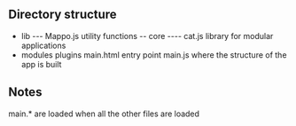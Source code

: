 
## Directory structure

- lib
--- Mappo.js  utility functions
-- core
----  cat.js  library for modular applications
- modules plugins
main.html  entry point
main.js  where the structure of the app is built


## Notes

main.* are loaded when all the other files are loaded